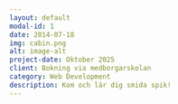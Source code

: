 ```yaml
---
layout: default
modal-id: 1
date: 2014-07-18
img: cabin.png
alt: image-alt
project-date: Oktober 2025
client: Bokning via medborgarskolan
category: Web Development
description: Kom och lär dig smida spik! 
---
```


